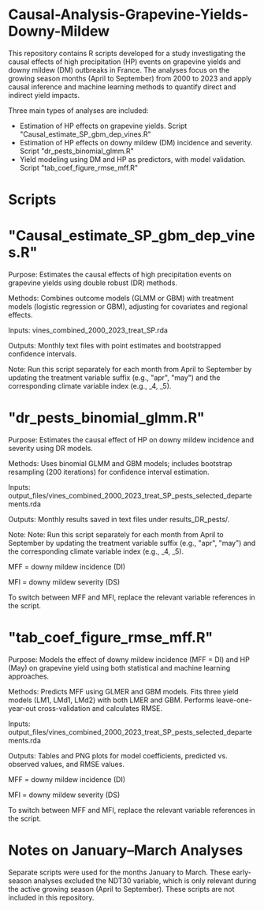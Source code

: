 # Causal-Analysis-Grapevine-Yields-Downy-Mildew

This repository contains R scripts developed for a study investigating the causal effects of high precipitation (HP) events on grapevine yields and downy mildew (DM) outbreaks in France. The analyses focus on the growing season months (April to September) from 2000 to 2023 and apply causal inference and machine learning methods to quantify direct and indirect yield impacts.

Three main types of analyses are included:
- Estimation of HP effects on grapevine yields. Script "Causal_estimate_SP_gbm_dep_vines.R"
- Estimation of HP effects on downy mildew (DM) incidence and severity. Script "dr_pests_binomial_glmm.R"
- Yield modeling using DM and HP as predictors, with model validation. Script "tab_coef_figure_rmse_mff.R"

# Scripts

# "Causal_estimate_SP_gbm_dep_vines.R"

Purpose: Estimates the causal effects of high precipitation events on grapevine yields using double robust (DR) methods.

Methods: Combines outcome models (GLMM or GBM) with treatment models (logistic regression or GBM), adjusting for covariates and regional effects.

Inputs: vines_combined_2000_2023_treat_SP.rda

Outputs: Monthly text files with point estimates and bootstrapped confidence intervals.

Note: Run this script separately for each month from April to September by updating the treatment variable suffix (e.g., "apr", "may") and the corresponding climate variable index (e.g., _4, _5).


# "dr_pests_binomial_glmm.R"

Purpose: Estimates the causal effect of HP on downy mildew incidence and severity using DR models.

Methods: Uses binomial GLMM and GBM models; includes bootstrap resampling (200 iterations) for confidence interval estimation.

Inputs: output_files/vines_combined_2000_2023_treat_SP_pests_selected_departements.rda

Outputs: Monthly results saved in text files under results_DR_pests/.

Note: Note: Run this script separately for each month from April to September by updating the treatment variable suffix (e.g., "apr", "may") and the corresponding climate variable index (e.g., _4, _5).

MFF = downy mildew incidence (DI)

MFI = downy mildew severity (DS)

To switch between MFF and MFI, replace the relevant variable references in the script.


# "tab_coef_figure_rmse_mff.R"

Purpose: Models the effect of downy mildew incidence (MFF = DI) and HP (May) on grapevine yield using both statistical and machine learning approaches.

Methods: Predicts MFF using GLMER and GBM models. Fits three yield models (LM1, LMd1, LMd2) with both LMER and GBM. Performs leave-one-year-out cross-validation and calculates RMSE.

Inputs: output_files/vines_combined_2000_2023_treat_SP_pests_selected_departements.rda

Outputs: Tables and PNG plots for model coefficients, predicted vs. observed values, and RMSE values.

MFF = downy mildew incidence (DI)

MFI = downy mildew severity (DS)

To switch between MFF and MFI, replace the relevant variable references in the script.


# Notes on January–March Analyses

Separate scripts were used for the months January to March. These early-season analyses excluded the NDT30 variable, which is only relevant during the active growing season (April to
September). These scripts are not included in this repository.
